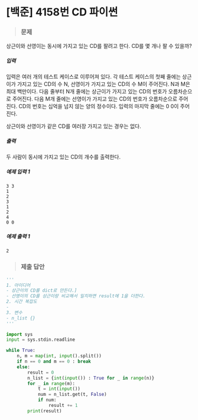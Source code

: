 # [백준] 4158번 CD 파이썬

> ### 문제

상근이와 선영이는 동시에 가지고 있는 CD를 팔려고 한다. CD를 몇 개나 팔 수 있을까?

##### 입력

입력은 여러 개의 테스트 케이스로 이루어져 있다. 각 테스트 케이스의 첫째 줄에는 상근이가 가지고 있는 CD의 수 N, 선영이가 가지고 있는 CD의 수 M이 주어진다. N과 M은 최대 백만이다. 다음 줄부터 N개 줄에는 상근이가 가지고 있는 CD의 번호가 오름차순으로 주어진다. 다음 M개 줄에는 선영이가 가지고 있는 CD의 번호가 오름차순으로 주어진다. CD의 번호는 십억을 넘지 않는 양의 정수이다. 입력의 마지막 줄에는 0 0이 주어진다.

상근이와 선영이가 같은 CD를 여러장 가지고 있는 경우는 없다.

##### 출력

두 사람이 동시에 가지고 있는 CD의 개수를 출력한다.

##### 예제 입력 1

```
3 3
1
2
3
1
2
4
0 0
```

##### 예제 출력 1

```
2
```

> ### 제출 답안

```python
'''
1. 아이디어
- 상근이의 CD를 dict로 만든다.]
- 선영이의 CD를 상근이랑 비교해서 일치하면 result에 1을 더한다.
2. 시간 복잡도
- 
3. 변수
- n_list {}
'''

import sys
input = sys.stdin.readline

while True:
    n, m = map(int, input().split())
    if n == 0 and m == 0 : break
    else:
        result = 0
        n_list = {int(input()) : True for _ in range(n)}
        for _ in range(m):
            t = int(input())
            num = n_list.get(t, False)
            if num:
                result += 1
        print(result)
```

